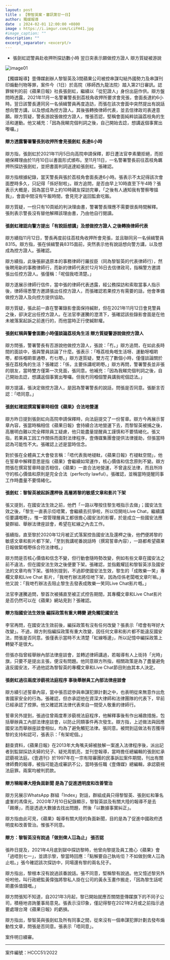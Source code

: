 ```yaml
---
layout: post
title : 【黎智英案・審訊第廿一日】
author: 獨媒報導
date  : 2024-02-01 12:00:00 +0800
image : https://i.imgur.com/LciFH41.jpg
#image_caption: ""
description: ""
excerpt_separator: <excerpt/>
---
```


- 張劍虹認警員赴收押所探訪數小時 翌日突表示願做控方證人 辯方質疑被游說

<excerpt/>

![image01](https://i.imgur.com/f4ozB3M.png)

【獨媒報導】壹傳媒創辦人黎智英及3間蘋果公司被控串謀勾結外國勢力及串謀刊印煽動刊物等罪，案件今（1日）於高院（移師西九龍法院）踏入第21日審訊。認罪候判的前《蘋果日報》社長張劍虹，繼續以「從犯證人」身份出庭作供。辯方盤問時透露，2021年11月一名警署警長到荔枝角收押所要求會見張，會面長達約6小時。翌日該警長連同另一名偵緝警員再度造訪，而張在該次會面中突然提出有說話想向警方講，以及想成為控方證人。其後張轉換律師代表，並去信律政司表達意願。辯方質疑，警長游說張做控方證人，惟張否認，堅稱會面純粹談論荔枝角的生活和運動。他又補充：「因為我睇完個判詞之後，自己開始去諗，想講返個事實出嚟囉。」

#### 辯方透露警署警長到收押所會見張劍虹 長達6小時

辯方指，張劍虹於2021年11月5日向高院申請保釋，即日遭法官李素蘭拒絕，而拒絕保釋理由於11月10日以書面形式頒布。至11月11日，一名警署警長前往荔枝角羈押所探訪張劍虹，並把書面判詞送達給張劍虹。張確認。

辯方指根據紀錄，當天警長與張於荔枝角會面長達6小時。張表示不太記得該次會面歷時多久，只記得「係好耐啦」。辯方追問，是否由早上10時直至下午4時？張表示大概是，因為當日早上約10時親友探訪完畢，「之後有人通知我有警察嚟搵我」，會面中間沒有午飯時間，會見完才返回監倉吃飯。

辯方質疑，一份只有10頁紙的判決理由書，警署警長理應不需要很長時間解釋。張則表示警長沒有替他解釋該理由書，乃由他自行閱讀。

#### 張劍虹確認向警方提出「有說話想講」及想做控方證人 之後轉換律師代表

辯方續指11月12日，警長再度前往荔枝角收押所會見張，並且聯同另一名偵緝警員8315。辯方指，張在偵緝警員8315面前，突然表示他有說話想向警方講，以及想成為控方證人。張確認。

辯方續指，此後張辭退原本的事務律師行羅拔臣（同為黎智英的代表律師行），然後聘用新的事務律師行，而新的律師代表於12月16日去信律政司，指稱警方邀請張出任控方證人。張僅稱：「呢個我唔清楚。」

辯方遂展示律師行信件，當中張的律師代表透露，經公務探訪和索取當事人指示後，律師得悉警方邀請張出任控方證人，而張確認若果控方有需要的話，他會準備做控方證人及向控方提供協助。

辯方質疑，張此前一直在警署錄影會面保持緘默，但在2021年11月12日會見警員之後，卻決定出任控方證人。在法官李運騰的澄清下，張確認該些錄影會面是在他未被落案起訴之前進行的，而他當時正行使緘默權。

#### 張劍虹稱與警會面數小時僅談論荔枝角生活 辯方質疑警游說做控方證人

辯方問張，警署警長有否游說他做控方證人，張說：「冇。」辯方追問，在如此長時間的面談中，張與警員談論了什麼。張表示：「喺荔枝角嘅生活呀、運動呀嗰啲嘢，都係嗰啲普通嘢，冇乜嘢。」辯方遂質疑，雙方花了數個小時，僅僅談論關於張在荔枝角的生活？張確認：「係，主要係講呢啲嘢。」辯方再問，警署警長並非張的朋友，當時雙方僅第一次見面，張同意。他補充：「因為我睇完個判詞之後，自己開始去諗，想講返個事實出嚟囉。但我冇同嗰個警員講我呢個諗法。」

辯方提議，張決定做控方證人，是因為警署警長的說話，問張是否同意。張斷言否認：「唔同意。」

#### 張劍虹確認撰寫誓章時相信《蘋果》合法地營運

辯方昨日提到張劍虹向高院申請保釋時，向法庭提交了一份誓章。辯方今再展示誓章內容，張當時稱相信《蘋果日報》會持續合法地營運下去，而黎智英被捕之後，高層明白難以完全釋除員工疑慮，他只能盡量提醒員工謹慎和不要情緒化。張又指，若果員工因工作關係而面對法律程序，壹傳媒集團會提供法律援助，但張當時認為可能性不大。張確認上述是當時信念。

對於張在全體員工大會發言稱：「唔代表我哋褪軚，《蘋果日報》冇褪軚空間」，他在誓章中解釋意思是指《蘋果》會繼續如常運作，核心價值和信念原則不變。辯方問張在撰寫誓章時是否相信，《蘋果》一直合法地營運，不曾違反法律，而且所持守的核心價值和原則是完全合法（perfectly lawful）。張確認，並稱當時提醒同事工作時盡量不要情緒化。

#### 張劍虹：黎智英被起訴還柙後 高層將黎的敏感文章和影片下架

張又提到，在國安法生效之前，他們「一路以嚟按住黎生嘅指示去做」；國安法生效之後，「黎生一直表示佢唔驚，會繼續去抗爭啦，所以佢開咗Live Chat，繼續講佢要講嘅嘢」，惟一眾管理層員工都很擔心國安法的影響，於是成立一些國安法應變群組、舉辦法律座談會，希望在紅線之內去工作。

張續指，直至黎於2020年12月被正式落案控告國安法及還柙之後，他們便將黎的敏感文章和影片都下架，「至到我講呢番說話時（撰寫誓章內容），一路都希望蘋果日報做緊嘅嘢係合符法律嘅。」

辯方問是否核心價值和信念不變，但行動會隨時勢改變，例如有些文章在國安法之前不違法，但在國安法生效之後便要下架。張確認，並指戴耀廷和黎智英涉及國安法的文章均有下架。張特別提到，不過即使國安法生效，黎生的「成敗樂一笑」專欄文章和Live Chat 影片，「我哋冇辦法將佢哋下架，因為佢係老闆嘅文章吖嘛。」他又說：「我哋冇辦法去阻止黎生去發表成敗樂一笑同Live Chat影片嘅。」

法官李運騰追問，黎首次被捕直至被正式控告期間，其專欄文章和Live Chat影片是否仍然可以在《蘋果》網站見到？張確認。

#### 辯方指國安法生效後 編採政策有重大轉變 避免觸犯國安法

李官再問，在國安法生效前後，編採政策有沒有任何改變？張表示「唔會有咩好大改變」。不過，辯方則指編採政策有重大改變，因任何文章和影片都不能違反國安法，問張是否同意。張僅表示當時不太清楚「紅線喺邊」，所以記憶中編採政策上轉變不是很大。

但張亦指曾經舉辦內部法律座談會，並轉述律師講過，若報導有人上街持「光時」旗，只要不是提出主張，便沒有問題。他同意辯方所指，相關政策是為了盡量避免違反國安法，不過他認為黎智英的專欄文章和Live Chat節目則由其本人決定。

#### 張劍虹過往兩度涉藐視法庭程序 事後舉辦員工內部法律座談會

辯方續引述誓章內容，當中張否認參與串謀犯罪計劃之中，也表明從來無意作出危害國家安全的行為。張確認，但亦承認他在資深大律師和法律團隊的代表下，早前已經承認了控罪。他又確認其法律代表來自一間受人敬重的律師行。

誓章另外提到，張過往曾兩度牽涉藐視法庭程序，他解釋事後有作出補救措施，包括舉辦員工內部法律座談會，以防止同類事件再次發生。辯方指，上述做法與因應國安法而舉辦座談會相似，均為了避免觸犯法律。張同意。被問到這做法有否獲得黎的支持和認可，張表示：「有架呢個。」

翻查資料，《蘋果日報》在2013年大角嘴夫婦被肢解一案進入法律程序後，派出記者到監獄採訪夫婦的兒子、疑兇周凱亮，並刊登報導，當時擔任總編輯的張劍虹承認藐視法庭。《壹週刊》於1997年在一宗有陪審團的民事訴訟案件期間，刊出有關律師費的報導，被指可能造成審訊不公，當時張任職《壹傳媒》總編輯，承認藐視法庭罪。兩案均被判罰款。

#### 辯方稱報導大陸負面新聞 是為了促進透明度和改善管治

辯方另展示WhatsApp 群組「Index」對話，群組成員只得黎智英、張劍虹和筆名盧峯的馮偉光。2020年7月10日紀錄顯示，黎智英談及有關大陸的報導不是去「踢爆」，而是透過大數據去找出問題，然後「以數據事實糾正」。

辯方指由此可見，《蘋果》報導有關大陸的負面新聞，目的是為了促進中國政府透明度和改善管治。惟張不同意。

#### 辯方：黎智英沒有說過「做到俾人冚為止」 張否認

張昨日提及，2021年4月底到獄中探訪黎時，他曾向黎提及員工擔心《蘋果》會「過唔到七一」，並請示黎，黎當時回應：「點解要自己執咗佢？不如做到俾人冚為止啦。」張今確認該次探訪中，同場還有黎的兩名兒子。

辯方指出，黎根本沒有說過該番說話。張不同意，堅稱黎有說過。他又憶述黎另外吩咐他，叫行政總監黃偉強將黎私人掛在公司的黃永玉畫作搬走，「因為黎生話呢啲畫係值錢嘅。」

辯方問張知不知道，自2021年3月起，黎已開始就應否關閉壹傳媒旗下的不同子公司，積極地咨詢董事局意見。張表示沒印象，僅記得黎在2021年2月或之前指示過要處理台灣《蘋果日報》的虧損。

辯方指出，黎智英與張劍虹及所有同事之間，從來沒有一個串謀犯罪計劃去發布煽動性文章，問張是否同意。張表示「唔同意」。

案件明日續審。

---

案件編號：HCCC51/2022
